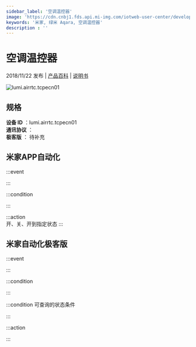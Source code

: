 ```yaml
---
sidebar_label: '空调温控器'
image: 'https://cdn.cnbj1.fds.api.mi-img.com/iotweb-user-center/developer_1679073307454jM8EFLNV.png?GalaxyAccessKeyId=AKVGLQWBOVIRQ3XLEW&Expires=9223372036854775807&Signature=g+gb40xLsXIA5qwTyMWSsyc3JgI='
keywords: '米家, 绿米 Aqara, 空调温控器'
description : ''
---
```

# 空调温控器

2018/11/22 发布 | [产品百科](https://home.mi.com/webapp/content/baike/product/index.html?model=lumi.airrtc.tcpecn01/) | [说明书](https://home.mi.com/views/introduction.html?model=lumi.airrtc.tcpecn01&region=cn)

![lumi.airrtc.tcpecn01](https://cdn.cnbj1.fds.api.mi-img.com/iotweb-user-center/developer_1679073307454jM8EFLNV.png?GalaxyAccessKeyId=AKVGLQWBOVIRQ3XLEW&Expires=9223372036854775807&Signature=g+gb40xLsXIA5qwTyMWSsyc3JgI=)

## 规格  
> 
**设备 ID** ：lumi.airrtc.tcpecn01  
**通讯协议** ：  
**极客版**  ： 待补充 


## 米家APP自动化  

:::event  

:::

:::condition  

:::

:::action   
开、关、开到指定状态
:::

## 米家自动化极客版  

:::event  

:::

:::condition  

:::

:::condition 可查询的状态条件  

:::

:::action  

:::

        
